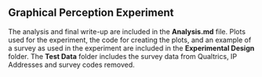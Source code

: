## Graphical Perception Experiment

The analysis and final write-up are included in the **Analysis.md** file. Plots used for the experiment, the code for creating the plots, and an example of a survey as used in the experiment are included in the **Experimental Design** folder. The **Test Data** folder includes the survey data from Qualtrics, IP Addresses and survey codes removed.
